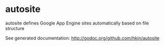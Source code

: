 autosite
========

autosite defines Google App Engine sites automatically based on file structure

See generated documentation:
http://godoc.org/github.com/hkjn/autosite
